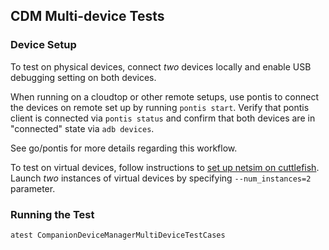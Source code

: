 ## CDM Multi-device Tests

### Device Setup
To test on physical devices, connect _two_ devices locally and enable USB debugging setting on both devices.

When running on a cloudtop or other remote setups, use pontis to connect the devices on remote set up by running `pontis start`.
Verify that pontis client is connected via `pontis status` and confirm that both devices are in "connected" state via `adb devices`.

See go/pontis for more details regarding this workflow.

To test on virtual devices, follow instructions to [set up netsim on cuttlefish](https://g3doc.corp.google.com/ambient/d2di/sim/g3doc/guide/cuttlefish.md?cl=head).
Launch _two_ instances of virtual devices by specifying `--num_instances=2` parameter.

### Running the Test
```
atest CompanionDeviceManagerMultiDeviceTestCases
```
